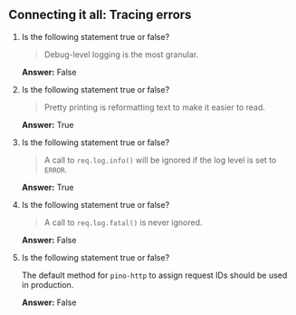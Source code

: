 ## Connecting it all: Tracing errors

1. Is the following statement true or false?

    > Debug-level logging is the most granular.

    **Answer:** False

2. Is the following statement true or false?

    > Pretty printing is reformatting text to make it easier to read.

    **Answer:** True

3. Is the following statement true or false?

    > A call to `req.log.info()` will be ignored if the log level is set to `ERROR`.

    **Answer:** True

4. Is the following statement true or false?

    > A call to `req.log.fatal()` is never ignored.

    **Answer:** False

5. Is the following statement true or false?

    The default method for `pino-http` to assign request IDs should be used in production.

    **Answer:** False
